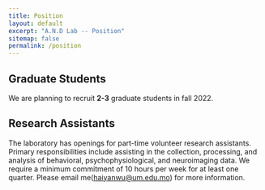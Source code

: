 ```yaml
---
title: Position
layout: default
excerpt: "A.N.D Lab -- Position"
sitemap: false
permalink: /position
---
```


## Graduate Students

We are planning to recruit **2-3** graduate students in fall 2022.


## Research Assistants

The laboratory has openings for part-time volunteer research assistants. Primary responsibilities include assisting in the collection, processing, and analysis of behavioral, psychophysiological, and neuroimaging data. We require a minimum commitment of 10 hours per week for at least one quarter. Please email me(<haiyanwu@um.edu.mo>) for more information.